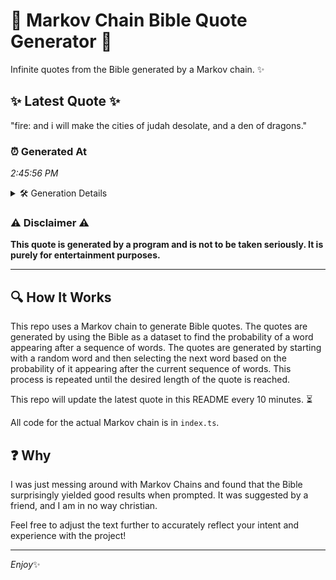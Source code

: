 # 📖 Markov Chain Bible Quote Generator 📖

Infinite quotes from the Bible generated by a Markov chain. ✨

## ✨ Latest Quote ✨
"fire: and i will make the cities of judah desolate, and a den of dragons."

### ⏰ Generated At
*2:45:56 PM*

<details>
    <summary>🛠️ Generation Details</summary>
    <p>
        <strong>🌱 Seed:</strong> fire:<br>
        <strong>🔄 Iterations:</strong> 14<br>
        <strong>📜 Context History:</strong><br>[ fire: ]: and<br>[ fire:, and ]: i<br>[ fire:, and, i ]: will<br>[ fire:, and, i, will ]: make<br>[ fire:, and, i, will, make ]: the<br>[ fire:, and, i, will, make, the ]: cities<br>[ and, i, will, make, the, cities ]: of<br>[ i, will, make, the, cities, of ]: judah<br>[ will, make, the, cities, of, judah ]: desolate,<br>[ make, the, cities, of, judah, desolate, ]: and<br>[ the, cities, of, judah, desolate,, and ]: a<br>[ cities, of, judah, desolate,, and, a ]: den<br>[ of, judah, desolate,, and, a, den ]: of<br>[ judah, desolate,, and, a, den, of ]: dragons.<br>
    </p>
</details>

### ⚠️ Disclaimer ⚠️
**This quote is generated by a program and is not to be taken seriously. It is purely for entertainment purposes.**

---

## 🔍 How It Works

This repo uses a Markov chain to generate Bible quotes. The quotes are generated by using the Bible as a dataset to find the probability of a word appearing after a sequence of words. The quotes are generated by starting with a random word and then selecting the next word based on the probability of it appearing after the current sequence of words. This process is repeated until the desired length of the quote is reached.

This repo will update the latest quote in this README every 10 minutes. ⏳

All code for the actual Markov chain is in `index.ts`.

## ❓ Why

I was just messing around with Markov Chains and found that the Bible surprisingly yielded good results when prompted. 
It was suggested by a friend, and I am in no way christian.

Feel free to adjust the text further to accurately reflect your intent and experience with the project!

---

*Enjoy*✨
